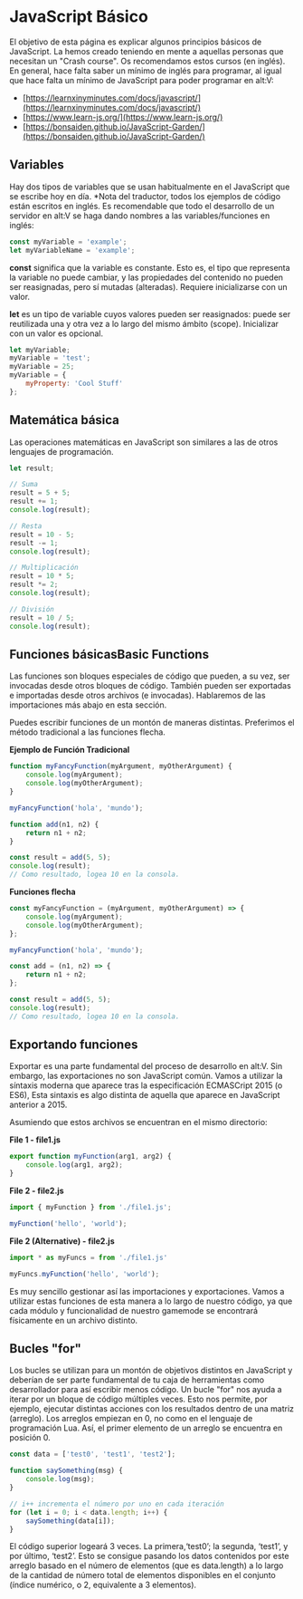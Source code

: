 # JavaScript Básico

El objetivo de esta página es explicar algunos principios básicos de JavaScript. La hemos creado teniendo en mente a aquellas personas que necesitan un "Crash course". Os recomendamos estos cursos (en inglés). En general, hace falta saber un mínimo de inglés para programar, al igual que hace falta un mínimo de JavaScript para poder programar en alt:V:

-   [https://learnxinyminutes.com/docs/javascript/](https://learnxinyminutes.com/docs/javascript/)
-   [https://www.learn-js.org/](https://www.learn-js.org/)
-   [https://bonsaiden.github.io/JavaScript-Garden/](https://bonsaiden.github.io/JavaScript-Garden/)

## Variables

Hay dos tipos de variables que se usan habitualmente en el JavaScript que se escribe hoy en día.
\*Nota del traductor, todos los ejemplos de código están escritos en inglés. Es recomendable que todo el desarrollo de un servidor en alt:V se haga dando nombres a las variables/funciones en inglés:

```js
const myVariable = 'example';
let myVariableName = 'example';
```

**const** significa que la variable es constante. Esto es, el tipo que representa la variable no puede cambiar, y las propiedades del contenido no pueden ser reasignadas, pero sí mutadas (alteradas). Requiere inicializarse con un valor.

**let** es un tipo de variable cuyos valores pueden ser reasignados: puede ser reutilizada una y otra vez a lo largo del mismo ámbito (scope). Inicializar con un valor es opcional.

```js
let myVariable;
myVariable = 'test';
myVariable = 25;
myVariable = {
    myProperty: 'Cool Stuff'
};
```

## Matemática básica

Las operaciones matemáticas en JavaScript son similares a las de otros lenguajes de programación.

```js
let result;

// Suma
result = 5 + 5;
result += 1;
console.log(result);

// Resta
result = 10 - 5;
result -= 1;
console.log(result);

// Multiplicación
result = 10 * 5;
result *= 2;
console.log(result);

// División
result = 10 / 5;
console.log(result);
```

## Funciones básicasBasic Functions

Las funciones son bloques especiales de código que pueden, a su vez, ser invocadas desde otros bloques de código. También pueden ser exportadas e importadas desde otros archivos (e invocadas). Hablaremos de las importaciones más abajo en esta sección.

Puedes escribir funciones de un montón de maneras distintas. Preferimos el método tradicional a las funciones flecha.

**Ejemplo de Función Tradicional**

```js
function myFancyFunction(myArgument, myOtherArgument) {
    console.log(myArgument);
    console.log(myOtherArgument);
}

myFancyFunction('hola', 'mundo');

function add(n1, n2) {
    return n1 + n2;
}

const result = add(5, 5);
console.log(result);
// Como resultado, logea 10 en la consola.
```

**Funciones flecha**

```js
const myFancyFunction = (myArgument, myOtherArgument) => {
    console.log(myArgument);
    console.log(myOtherArgument);
};

myFancyFunction('hola', 'mundo');

const add = (n1, n2) => {
    return n1 + n2;
};

const result = add(5, 5);
console.log(result);
// Como resultado, logea 10 en la consola.
```

## Exportando funciones

Exportar es una parte fundamental del proceso de desarrollo en alt:V. Sin embargo, las exportaciones no son JavaScript común. Vamos a utilizar la síntaxis moderna que aparece tras la especificación ECMASCript 2015 (o ES6), Esta sintaxis es algo distinta de aquella que aparece en JavaScript anterior a 2015.

Asumiendo que estos archivos se encuentran en el mismo directorio:

**File 1 - file1.js**

```js
export function myFunction(arg1, arg2) {
    console.log(arg1, arg2);
}
```

**File 2 - file2.js**

```js
import { myFunction } from './file1.js';

myFunction('hello', 'world');
```

**File 2 (Alternative) - file2.js**

```js
import * as myFuncs = from './file1.js'

myFuncs.myFunction('hello', 'world');
```

Es muy sencillo gestionar así las importaciones y exportaciones. Vamos a utilizar estas funciones de esta manera a lo largo de nuestro código, ya que cada módulo y funcionalidad de nuestro gamemode se encontrará físicamente en un archivo distinto.

## Bucles "for"

Los bucles se utilizan para un montón de objetivos distintos en JavaScript y deberían de ser parte fundamental de tu caja de herramientas como desarrollador para así escribir menos código. Un bucle "for" nos ayuda a iterar por un bloque de código múltiples veces. Esto nos permite, por ejemplo, ejecutar distintas acciones con los resultados dentro de una matriz (arreglo).
Los arreglos empiezan en 0, no como en el lenguaje de programación Lua. Así, el primer elemento de un arreglo se encuentra en posición 0.

```js
const data = ['test0', 'test1', 'test2'];

function saySomething(msg) {
    console.log(msg);
}

// i++ incrementa el número por uno en cada iteración
for (let i = 0; i < data.length; i++) {
    saySomething(data[i]);
}
```

El código superior logeará 3 veces. La primera,‘test0’; la segunda, ‘test1’, y por último, ‘test2’. Esto se consigue pasando los datos contenidos por este arreglo basado en el número de elementos (que es data.length) a lo largo de la cantidad de número total de elementos disponibles en el conjunto (índice numérico, o 2, equivalente a 3 elementos).
